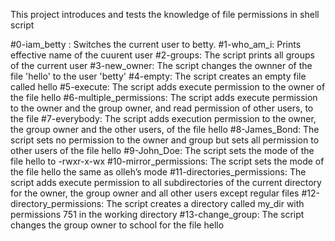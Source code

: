 This project introduces and tests the knowledge of file permissions in shell script

#0-iam_betty : Switches the current user to betty.
#1-who_am_i: Prints effective name of the cuurent user
#2-groups: The script prints all groups of the current user
#3-new_owner: The script changes the ownner of the file 'hello' to the user 'betty'
#4-empty: The script creates an empty file called hello
#5-execute: The script adds execute permission to the owner of the file hello
#6-multiple_permissions: The script adds execute permission to the owner and the group owner, and read permission of other users, to the file
#7-everybody: The script adds execution permission to the owner, the group owner and the other users, of the file hello
#8-James_Bond: The script sets no permission to the owner and group but sets all permission to other users of the file hello
#9-John_Doe: The script sets the mode of the file hello to -rwxr-x-wx
#10-mirror_permissions: The script sets the mode of the file hello the same as olleh’s mode
#11-directories_permissions: The script adds execute permission to all subdirectories of the current directory for the owner, the group owner and all other users except regular files
#12-directory_permissions: The script creates a directory called my_dir with permissions 751 in the working directory
#13-change_group: The script changes the group owner to school for the file hello
